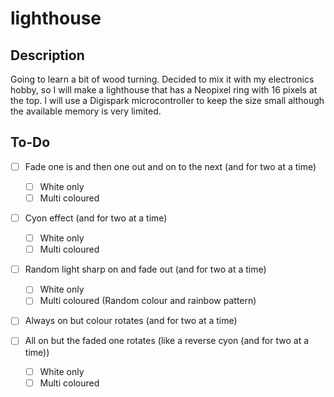 # lighthouse

## Description
Going to learn a bit of wood turning. Decided to mix it with my electronics
hobby, so I will make a lighthouse that has a Neopixel ring with 16 pixels at
the top. I will use a Digispark microcontroller to keep the size small although
the available memory is very limited.

## To-Do
- [ ] Fade one is and then one out and on to the next (and for two at a time)
    - [ ] White only
    - [ ] Multi coloured

- [ ] Cyon effect (and for two at a time)
   - [ ] White only
   - [ ] Multi coloured

- [ ] Random light sharp on and fade out (and for two at a time)
    - [ ] White only
    - [ ] Multi coloured (Random colour and rainbow pattern)

- [ ] Always on but colour rotates (and for two at a time)

- [ ] All on but the faded one rotates (like a reverse cyon (and for two at a time))
    - [ ] White only
    - [ ] Multi coloured

